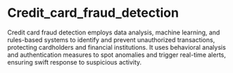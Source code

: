 # Credit_card_fraud_detection
Credit card fraud detection employs data analysis, machine learning, and rules-based systems to identify and prevent unauthorized transactions, protecting cardholders and financial institutions. It uses behavioral analysis and authentication measures to spot anomalies and trigger real-time alerts, ensuring swift response to suspicious activity. 
